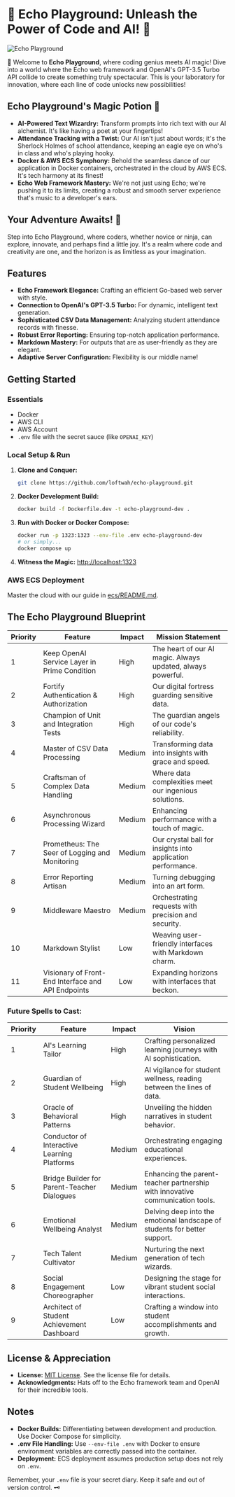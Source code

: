# 🌟 Echo Playground: Unleash the Power of Code and AI! 🚀

![Echo Playground](https://github.com/loftwah/echo-playground/assets/19922556/a85c1e83-acd9-4c0d-a960-fd0260b3bbcb)

🌈 Welcome to **Echo Playground**, where coding genius meets AI magic! Dive into a world where the Echo web framework and OpenAI's GPT-3.5 Turbo API collide to create something truly spectacular. This is your laboratory for innovation, where each line of code unlocks new possibilities!

## Echo Playground's Magic Potion 🧪

- **AI-Powered Text Wizardry:** Transform prompts into rich text with our AI alchemist. It's like having a poet at your fingertips!
- **Attendance Tracking with a Twist:** Our AI isn't just about words; it's the Sherlock Holmes of school attendance, keeping an eagle eye on who's in class and who's playing hooky.
- **Docker & AWS ECS Symphony:** Behold the seamless dance of our application in Docker containers, orchestrated in the cloud by AWS ECS. It's tech harmony at its finest!
- **Echo Web Framework Mastery:** We're not just using Echo; we're pushing it to its limits, creating a robust and smooth server experience that's music to a developer's ears.

## Your Adventure Awaits! 🚀

Step into Echo Playground, where coders, whether novice or ninja, can explore, innovate, and perhaps find a little joy. It's a realm where code and creativity are one, and the horizon is as limitless as your imagination.

## Features

- **Echo Framework Elegance:** Crafting an efficient Go-based web server with style.
- **Connection to OpenAI's GPT-3.5 Turbo:** For dynamic, intelligent text generation.
- **Sophisticated CSV Data Management:** Analyzing student attendance records with finesse.
- **Robust Error Reporting:** Ensuring top-notch application performance.
- **Markdown Mastery:** For outputs that are as user-friendly as they are elegant.
- **Adaptive Server Configuration:** Flexibility is our middle name!

## Getting Started

### Essentials

- Docker
- AWS CLI
- AWS Account
- `.env` file with the secret sauce (like `OPENAI_KEY`)

### Local Setup & Run

1. **Clone and Conquer:**

   ```bash
   git clone https://github.com/loftwah/echo-playground.git
   ```

2. **Docker Development Build:**

   ```bash
   docker build -f Dockerfile.dev -t echo-playground-dev .
   ```

3. **Run with Docker or Docker Compose:**

   ```bash
   docker run -p 1323:1323 --env-file .env echo-playground-dev
   # or simply...
   docker compose up
   ```

4. **Witness the Magic:** <http://localhost:1323>

### AWS ECS Deployment

Master the cloud with our guide in [ecs/README.md](ecs/README.md).

## The Echo Playground Blueprint

| Priority | Feature                                            | Impact | Mission Statement                                           |
| -------- | -------------------------------------------------- | ------ | ----------------------------------------------------------- |
| 1        | Keep OpenAI Service Layer in Prime Condition       | High   | The heart of our AI magic. Always updated, always powerful. |
| 2        | Fortify Authentication & Authorization             | High   | Our digital fortress guarding sensitive data.               |
| 3        | Champion of Unit and Integration Tests             | High   | The guardian angels of our code's reliability.              |
| 4        | Master of CSV Data Processing                      | Medium | Transforming data into insights with grace and speed.       |
| 5        | Craftsman of Complex Data Handling                 | Medium | Where data complexities meet our ingenious solutions.       |
| 6        | Asynchronous Processing Wizard                     | Medium | Enhancing performance with a touch of magic.                |
| 7        | Prometheus: The Seer of Logging and Monitoring     | Medium | Our crystal ball for insights into application performance. |
| 8        | Error Reporting Artisan                            | Medium | Turning debugging into an art form.                         |
| 9        | Middleware Maestro                                 | Medium | Orchestrating requests with precision and security.         |
| 10       | Markdown Stylist                                   | Low    | Weaving user-friendly interfaces with Markdown charm.       |
| 11       | Visionary of Front-End Interface and API Endpoints | Low    | Expanding horizons with interfaces that beckon.             |

### Future Spells to Cast:

| Priority | Feature                                     | Impact | Vision                                                                        |
| -------- | ------------------------------------------- | ------ | ----------------------------------------------------------------------------- |
| 1        | AI's Learning Tailor                        | High   | Crafting personalized learning journeys with AI sophistication.               |
| 2        | Guardian of Student Wellbeing               | High   | AI vigilance for student wellness, reading between the lines of data.         |
| 3        | Oracle of Behavioral Patterns               | High   | Unveiling the hidden narratives in student behavior.                          |
| 4        | Conductor of Interactive Learning Platforms | Medium | Orchestrating engaging educational experiences.                               |
| 5        | Bridge Builder for Parent-Teacher Dialogues | Medium | Enhancing the parent-teacher partnership with innovative communication tools. |
| 6        | Emotional Wellbeing Analyst                 | Medium | Delving deep into the emotional landscape of students for better support.     |
| 7        | Tech Talent Cultivator                      | Medium | Nurturing the next generation of tech wizards.                                |
| 8        | Social Engagement Choreographer             | Low    | Designing the stage for vibrant student social interactions.                  |
| 9        | Architect of Student Achievement Dashboard  | Low    | Crafting a window into student accomplishments and growth.                    |

## License & Appreciation

- **License:** [MIT License](LICENSE). See the license file for details.
- **Acknowledgments:** Hats off to the Echo framework team and OpenAI for their incredible tools.

## Notes

- **Docker Builds:** Differentiating between development and production. Use Docker Compose for simplicity.
- **.env File Handling:** Use `--env-file .env` with Docker to ensure environment variables are correctly passed into the container.
- **Deployment:** ECS deployment assumes production setup does not rely on `.env`.

Remember, your `.env` file is your secret diary. Keep it safe and out of version control. 🗝️
